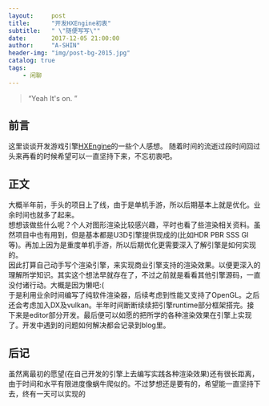 ```yaml
---
layout:     post
title:      "开发HXEngine初衷"
subtitle:   " \"随便写写\""
date:       2017-12-05 21:00:00
author:     "A-SHIN"
header-img: "img/post-bg-2015.jpg"
catalog: true
tags:
    - 闲聊
---
```


> “Yeah It's on. ”


## 前言
这里谈谈开发游戏引擎[HXEngine](https://github.com/huangx916/HXEngine)的一些个人感想。 
随着时间的流逝过段时间回过头来再看的时候希望可以一直坚持下来，不忘初衷吧。
## 正文
大概半年前，手头的项目上了线，由于是单机手游，所以后期基本上就是优化。业余时间也就多了起来。  
想想该做些什么呢？个人对图形渲染比较感兴趣，平时也看了些渲染相关资料。虽然项目中也有用到，但是基本都是U3D引擎提供现成的(比如HDR PBR SSS GI等)。再加上因为是重度单机手游，所以后期优化更需要深入了解引擎是如何实现的。  
因此打算自己动手写个渲染引擎，来实现商业引擎支持的渲染效果。以便更深入的理解所学知识。其实这个想法早就存在了，不过之前就是看看其他引擎源码，一直没付诸行动。大概是因为懒吧:(  
于是利用业余时间编写了纯软件渲染器，后续考虑到性能又支持了OpenGL。之后还会考虑加入DX及vulkan。半年时间断断续续把引擎runtime部分框架搭完。接下来是editor部分开发。最后便可以如愿的把所学的各种渲染效果在引擎上实现了。开发中遇到的问题如何解决都会记录到blog里。
## 后记
虽然离最初的愿望(在自己开发的引擎上去编写实践各种渲染效果)还有很长距离，由于时间和水平有限进度像蜗牛爬似的。不过梦想还是要有的，希望能一直坚持下去，终有一天可以实现的